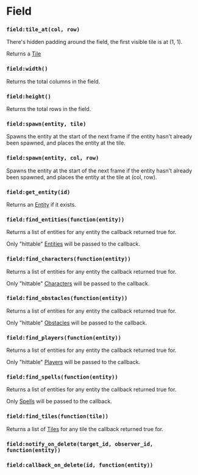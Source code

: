 # Field

### `field:tile_at(col, row)`

There's hidden padding around the field, the first visible tile is at (1, 1).

Returns a [Tile](/docs/client/lua-api/tile)

### `field:width()`

Returns the total columns in the field.

### `field:height()`

Returns the total rows in the field.

### `field:spawn(entity, tile)`

Spawns the entity at the start of the next frame if the entity hasn't already been spawned, and places the entity at the tile.

### `field:spawn(entity, col, row)`

Spawns the entity at the start of the next frame if the entity hasn't already been spawned, and places the entity at the tile at (col, row).

### `field:get_entity(id)`

Returns an [Entity](/docs/client/lua-api/entity) if it exists.

### `field:find_entities(function(entity))`

Returns a list of entities for any entity the callback returned true for.

Only "hittable" [Entities](/docs/client/lua-api/entity) will be passed to the callback.

### `field:find_characters(function(entity))`

Returns a list of entities for any entity the callback returned true for.

Only "hittable" [Characters](/docs/client/lua-api/character) will be passed to the callback.

### `field:find_obstacles(function(entity))`

Returns a list of entities for any entity the callback returned true for.

Only "hittable" [Obstacles](/docs/client/lua-api/obstacle) will be passed to the callback.

### `field:find_players(function(entity))`

Returns a list of entities for any entity the callback returned true for.

Only "hittable" [Players](/docs/client/lua-api/player) will be passed to the callback.

### `field:find_spells(function(entity))`

Returns a list of entities for any entity the callback returned true for.

Only [Spells](/docs/client/lua-api/spell) will be passed to the callback.

### `field:find_tiles(function(tile))`

Returns a list of [Tiles](/docs/client/lua-api/tile) for any tile the callback returned true for.

### `field:notify_on_delete(target_id, observer_id, function(entity))`

### `field:callback_on_delete(id, function(entity))`
